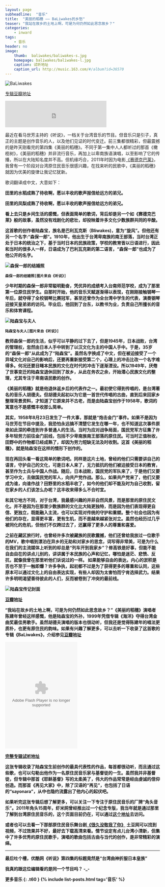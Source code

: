 ```yaml
---
layout: page
subheadline:  "音乐"
title:  "美丽的稻穗 —— BaLiwakes的乡愁"
teaser: "我站在故乡的土地上啊，可是为何仍然如此思念故乡？"
categories:
    - inward
tags:
    - 音乐
header: no
image:
    thumb:  baliwakes/baliwakes-s.jpg
    homepage: baliwakes/baliwakes-l.jpg
    caption: 试听地址
    caption_url: http://music.163.com/#/album?id=36570
---
```


<img src="{{ site.url}}/images/baliwakes/baliwakes-l.jpg" alt="BaLiwakes">

<p><a href="http://music.douban.com/subject/6892590/">专辑豆瓣地址</a></p>

<div>
	<iframe width="330" height="86" src="http://music.163.com/outchain/player?type=2&id=369202&auto=0&height=66" frameborder="0" allowfullscreen></iframe>
</div>


最近在看马世芳主持的《听说》，一档关于台湾音乐的节目。但音乐只是引子，真正的主题是创作音乐的人，以及他们见证的时代变迁。前三集都很精彩，但最震撼的是昨天刚看完的第四集《美丽的稻穗》。不同于第一集中人人都听过的那首《橄榄树》，《美丽的稻穗》并非流行音乐，再加上以卑南族语演唱，以至影响了它的传播，所以在大陆知名度并不高。但机缘巧合，2011年时因为电影[《赛德克巴莱》](http://movie.douban.com/subject/3993559/)，我曾有一个阶段对台湾原住民音乐很感兴趣，在找来听的民歌中，《美丽的稻穗》就因为优美的旋律让我记忆犹新。

歌词翻译成中文，大意如下：

<strong>田里的水稻成熟了待收啊，愿以丰收的歌声报信给远方的弟兄。

<strong>田里的凤梨成熟了待收啊，愿以丰收的歌声报信给远方的弟兄。

看上去只是乡间生活的感慨，但表面简单的歌词，背后却是另一个如《赛德克巴莱》般的故事，虽然没有戏剧化的悲壮，却投映着许多文化少数族群共同的辛酸。

这首歌的创作者陆森宝，族名是巴利瓦克斯（Bliwakes)，意为“旋风”。但他还有另一个名字:“森保一郎”。1910年，他出生于台湾卑南族的南王部落，当时台湾正处于日本的统治之下，基于当时日本的民族政策，学校的教育皆以日语进行，因此和当时的很多人一样，日语成为了巴利瓦克斯的第二语言，“森保一郎”也成为了他公开的名字。

<img src="{{ site.url}}/images/baliwakes/baliwakes.jpg" alt="森保一郎的结婚照">

~~~
森保一郎的结婚照[图片来自《听说》]
~~~

少年时期的森保一郎非常聪明勤奋，凭优异的成绩考入台南师范学校，成为了那里第一位原住民学生。自那时开始，他的音乐天赋逐渐得以表现，在刚刚接触钢琴一年后，就夺得了全校钢琴比赛冠军，甚至还曾作为全台湾中学生的代表，演奏钢琴迎接天皇弟弟的访问。毕业后，他回到了台东，以教书为业，负责自己所擅长的音乐和体育课程。

<img src="{{ site.url}}/images/baliwakes/baliwakes-1.jpg" alt="陆森宝与夫人">

~~~
陆森宝与夫人[图片来自《听说》]
~~~

教师森保一郎的生活，似乎可以平静的过下去了，但是1945年，日本战败，台湾的管理权，忽然由日本人手中转到了以汉文化为主的中国人手中。于是，35岁的“森保一郎”从此成为了“陆森宝”。虽然名字换成了中文，但在被迫接受了一个异域文化对自己的影响后，还要再重新接受第二个，心理上的冲击比改一个名字难得多。何况还要目睹本民族的文化在时代的冲击下逐渐湮没。所以1949年，厌倦了世事变迁的陆森宝退休回到了故乡，从此在务农之余，开始潜心民族文化的整理，尤其专注于卑南语民歌的创作。

《美丽的稻穗》就是他退休返乡后的代表作之一。最初使它得到传唱的，是台湾著名的音乐人胡德夫。但胡德夫起初以为它是一首世代传唱的古曲，直到后来回家乡整理背景资料，才知道了它原来并不古老，而是由陆森宝创作于1958年，歌词的寓意也不是感慨丰收那么简单。

其实，1958年8月23日发生了一件大事，那就是“炮击金门”事件。如果不是因为马世芳在节目中提及，我恐怕永远搞不清楚它发生在哪一年，也不知道这次事件原来如此深的牵连到许多普通人的生活。当时为应对战争局面，国民党军方征集了许多年轻劳力前往金门前线，包括不少卑南族南王部落的原住民。可当时正值秋收，田野中的作物都已经成熟了，却因为劳力短缺无法及时收割。这首《美丽的稻穗》，就是陆森宝在这样的情形下创作的。

现在再回头看一看这简单的歌词吧。同样是这片土地，曾经的他们只需要讲自己的语言，守护自己的文化，可是日本人来了，无力抵抗的他们被迫接受日本的教育，甚至作为士兵与中国人作战。随后，日本战败，国民党的军队来了，于是他们又要学习中文，去做国民党的军人，向共产党作战。那么，如果共产党来了，他们又要成为谁，向谁作战？田野里的水稻丰收了，如今的他们却不能及时为自己收割，留在家乡的人们该怎么办呢？这丰收来得多么不合时宜。

和其它地方不同，对于台湾，我最感兴趣的并非自然风景，而是那里的原住民文化。并不是因为在那里少数族群的文化比大陆更独特，而是因为他们表现得更自信、更独立，既能融入主流，也可以实现对传统的守护和重塑。整个社会也因为有他们的存在，显得更丰富，更有生机，而不是越来越紧张对立。虽然也经历过几乎被同化的危机，但他们不仅跨过去了，还赢得了更多人的尊重和喜爱。

之前在藏区旅行时，也曾经许多次被藏族的民歌震撼，他们还曾给我放过一位歌手的MV，歌中唱到漂泊在异乡的无助和对家乡的思念，词写得非常美，可是为什么在我们的主流媒体上听到的却总是“列车开到我家乡”？修高铁是好事，但能不能自由自在的讲点儿别的，讲讲属于本民族的心声和记忆，哪怕是迷茫、悲愤、反抗，就像我曾在那里听他们诉说过的一样。 如果能够自由的表达，内心的淤积是否也不至于一触即爆？许多争执，起初都不过是为了获得更多的尊重和认同，这些原本可以通过文化上的自由表达实现，有些人却因为太害怕而宁肯选择武力。结果许多明明渴望善待彼此的人们，反而被卷到了冲突的最前线。

<img src="{{ site.url}}/images/baliwakes/baliwakes-4.jpg" alt="陆森宝传记封面">
<p><a href="http://book.douban.com/subject/25782478/">豆瓣地址</a></p>

“我站在故乡的土地上啊，可是为何仍然如此思念故乡？”《美丽的稻穗》演唱者陈建年曾经这样感慨，他是陆森宝的外孙，1999年凭借专辑《海洋》夺得台湾金曲奖最佳男歌手。虽然胡德夫演唱的版本也很动听，但我还是觉得陈建年的唱法更质朴，也更有原住民的韵味。如果有兴趣了解更多，可以去听一下收录了这首歌的专辑《BaLiwakes》，介绍参见[豆瓣地址](http://music.douban.com/subject/6892590/)

<div>
	<embed src="http://www.xiami.com/widget/39977537_471219_235_346_FF8719_494949/albumPlayer.swf" type="application/x-shockwave-flash" width="235" height="346" wmode="transparent"></embed>
</div>
<p><a href="http://www.xiami.com/album/471219?spm=a1z1s.3521865.1997177565.2.oKKAvD&from=searchsubject">完整专辑试听地址</a></p>	

这张专辑收录了陆森宝生前创作的最具代表性的作品，每首都很动听，而且通过这些歌，也可以勾勒出他作为一名原住民音乐家与基督徒的一生。虽然我并非基督徒，但专辑中那首《耶稣基督》写的太柔美了，伟大的作品常常是经由虔诚的信仰创造。而那首《再见大家》中，除了汉语的“再见”，也包括了日语的“sayonara”，从中也隐约流露出了他内心的起伏吧。

如果听完这张专辑后想了解更多，可以关注一下专注于原住民音乐的厂牌“角头音乐”。2011年角头15周年，虾米网曾经推出过一个纪念专版，我当年就是通过那里了解到台湾原住民音乐的，这个页面目前仍在，可以通过[这个地址](http://www.xiami.com/event/tcm)去访问。

或者也可以去看一下那部原住民音乐舞台剧[《很久没敬我了你》](http://movie.douban.com/subject/6829660/) 土豆网可以找到视频，不过效果并不好，最好去下载高清来看。情节设定有点儿台湾小清新，但集中了许多优秀的原住民歌手，演唱的歌曲包括古曲与当代的创作，是非常精彩的演绎。

<hr>

最后吐个槽，优酷网《听说》第四集的标题竟然是“台湾曲神折服日本皇族” 

我真的跟这位编辑看的是同一个节目吗？ -_-

<strong>更多音乐</strong>
{: .t60 }
{% include list-posts.html tag='音乐' %}